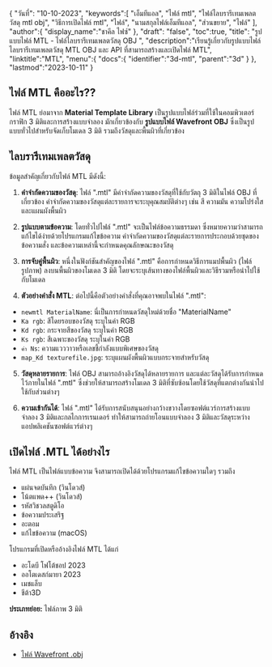 {
"วันที่": "10-10-2023",
   "keywords":[
"เอ็มทีแอล",
"ไฟล์ mtl",
"ไฟล์ไลบรารีเทมเพลตวัสดุ mtl obj",
"วิธีการเปิดไฟล์ mtl",
"ไฟล์",
"นามสกุลไฟล์เอ็มทีแอล",
"ส่วนขยาย",
"ไฟล์"
],
   "author":{
"display_name":"ชาคีล ไฟซ์"
},
"draft": "false",
"toc":true,
"title": "รูปแบบไฟล์ MTL - ไฟล์ไลบรารีเทมเพลตวัสดุ OBJ ",
   "description":"เรียนรู้เกี่ยวกับรูปแบบไฟล์ไลบรารีเทมเพลตวัสดุ MTL OBJ และ API ที่สามารถสร้างและเปิดไฟล์ MTL",
   "linktitle":"MTL",
   "menu":{
      "docs":{
         "identifier":"3d-mtl",
         "parent":"3d"
}
},
"lastmod":"2023-10-11"
}

## ไฟล์ MTL คืออะไร??

ไฟล์ MTL ย่อมาจาก **Material Template Library** เป็นรูปแบบไฟล์ร่วมที่ใช้ในคอมพิวเตอร์กราฟิก 3 มิติและการสร้างแบบจำลอง มักเกี่ยวข้องกับ **รูปแบบไฟล์ Wavefront OBJ** ซึ่งเป็นรูปแบบทั่วไปสำหรับจัดเก็บโมเดล 3 มิติ รวมถึงวัสดุและพื้นผิวที่เกี่ยวข้อง

## ไลบรารีเทมเพลตวัสดุ

ข้อมูลสำคัญเกี่ยวกับไฟล์ MTL มีดังนี้:

1. **คำจำกัดความของวัสดุ**: ไฟล์ ".mtl" มีคำจำกัดความของวัสดุที่ใช้กับวัตถุ 3 มิติในไฟล์ OBJ ที่เกี่ยวข้อง คำจำกัดความของวัสดุแต่ละรายการจะระบุคุณสมบัติต่างๆ เช่น สี ความมัน ความโปร่งใส และแผนผังพื้นผิว
    





2. **รูปแบบตามข้อความ**: โดยทั่วไปไฟล์ ".mtl" จะเป็นไฟล์ข้อความธรรมดา ซึ่งหมายความว่าสามารถแก้ไขได้ง่ายด้วยโปรแกรมแก้ไขข้อความ คำจำกัดความของวัสดุแต่ละรายการประกอบด้วยชุดของข้อความสั่ง และข้อความเหล่านี้จะกำหนดคุณลักษณะของวัสดุ
    





3. **การจับคู่พื้นผิว**: หนึ่งในฟังก์ชันสำคัญของไฟล์ ".mtl" คือการกำหนดวิธีการแมปพื้นผิว (ไฟล์รูปภาพ) ลงบนพื้นผิวของโมเดล 3 มิติ โดยจะระบุเส้นทางของไฟล์พื้นผิวและวิธีรวมหรือนำไปใช้กับโมเดล
    





4. **ตัวอย่างคำสั่ง MTL**: ต่อไปนี้คือตัวอย่างคำสั่งที่คุณอาจพบในไฟล์ ".mtl":
    





- `newmtl MaterialName`: นี่เป็นการกำหนดวัสดุใหม่ด้วยชื่อ "MaterialName"
- `Ka rgb`: สีโดยรอบของวัสดุ ระบุในค่า RGB
- `Kd rgb`: กระจายสีของวัสดุ ระบุในค่า RGB
- `Ks rgb`: สีเฉพาะของวัสดุ ระบุในค่า RGB
- `ค่า Ns`: ความแวววาวหรือเลขชี้กำลังแบบพิเศษของวัสดุ
- `map_Kd texturefile.jpg`: ระบุแผนผังพื้นผิวแบบกระจายสำหรับวัสดุ
5. **วัสดุหลายรายการ**: ไฟล์ OBJ สามารถอ้างอิงวัสดุได้หลายรายการ และแต่ละวัสดุได้รับการกำหนดไว้ภายในไฟล์ ".mtl" ซึ่งช่วยให้สามารถสร้างโมเดล 3 มิติที่ซับซ้อนโดยใช้วัสดุที่แตกต่างกันนำไปใช้กับส่วนต่างๆ
    





6. **ความเข้ากันได้**: ไฟล์ ".mtl" ได้รับการสนับสนุนอย่างกว้างขวางโดยซอฟต์แวร์การสร้างแบบจำลอง 3 มิติและกลไกการเรนเดอร์ ทำให้สามารถถ่ายโอนแบบจำลอง 3 มิติและวัสดุระหว่างแอปพลิเคชันซอฟต์แวร์ต่างๆ

## เปิดไฟล์ .MTL ได้อย่างไร

ไฟล์ MTL เป็นไฟล์แบบข้อความ จึงสามารถเปิดได้ด้วยโปรแกรมแก้ไขข้อความใดๆ รวมถึง

- แผ่นจดบันทึก (วินโดวส์)
- โน้ตแพด++ (วินโดวส์)
- รหัสวิชวลสตูดิโอ
- ข้อความประเสริฐ
- อะตอม
- แก้ไขข้อความ (macOS)

โปรแกรมที่เปิดหรืออ้างอิงไฟล์ MTL ได้แก่

- อะโดบี โฟโต้ชอป 2023
- ออโตเดสก์มายา 2023
- เมชแล็บ
- ชีต้า3D

**ประเภทย่อย:** ไฟล์ภาพ 3 มิติ

## อ้างอิง
* [ไฟล์ Wavefront .obj](https://en.wikipedia.org/wiki/Wavefront_.obj_file)

